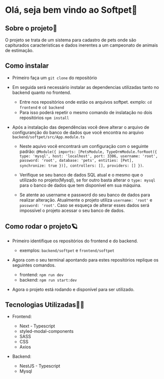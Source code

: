 # Olá, seja bem vindo ao Softpet🐶

## Sobre o projeto📔
<p>O projeto se trata de um sistema para cadastro de pets onde são capiturados caracteristicas e dados inerentes a um campeonato de animais de estimação.</p>

## Como instalar

- Primeiro faça um `git clone` do repositório
- Em seguida será necessário instalar as dependencias utilizadas tanto no backend quanto no frontend.
    - Entre nos repositórios onde estão os arquivos softpet. exmplo: `cd frontend` e `cd backend`
    - Para isso poderá repetir o mesmo comando de inslatação no dois repositórios `npm install`

- Após a instalação das dependências você deve alterar o arquivo de configuranção do banco de dados que você encontra no arquivo `backend/softpet/src/App.module.ts`
    - Neste aquivo você encontrará um configuração com o seguinte padrão:
    `@Module({
        imports: [PetsModule, TypeOrmModule.forRoot({
            type: 'mysql',
            host: 'localhost',
            port: 3306,
            username: 'root',
            password: 'root',
            database: 'pets',
            entities: [Pet],
            synchronize: true
    })],
    controllers: [],
    providers: []
    })`.
    
    - Verifique se seu banco de dados SQL atual e o mesmo que o utilizado no projeto(Mysql), se for outro basta alterar o `type: mysql` para o banco de dados que tem disponível em sua máquina.
    - Se atente ao username e password do seu banco de dados para realizar alteração. Atualmente o projeto utiliza `username: 'root'` e `password: 'root'`. Caso se esqueça de alterar esses dados será impossível o projeto acessar o seu banco de dados.


## Como rodar o projeto🪐

- Primeiro identifique os repositórios do frontend e do backend.
    - exemplos: `backend/softpet` e `frontend/softpet`
- Agora com o seu terminal apontando para estes repositórios replique os seguintes comandos.
    - frontend: `npm run dev`
    - backend: `npm run start:dev`

- Agora o projeto está rodando e disponível para ser utilizado.

## Tecnologias Utilizadas🧑‍💻
- Frontend:
    - Next - Typescript
    - styled-modal-components
    - SASS
    - CSS
    - Axios

- Backend:
    - NestJS - Typescript
    - Mysql


